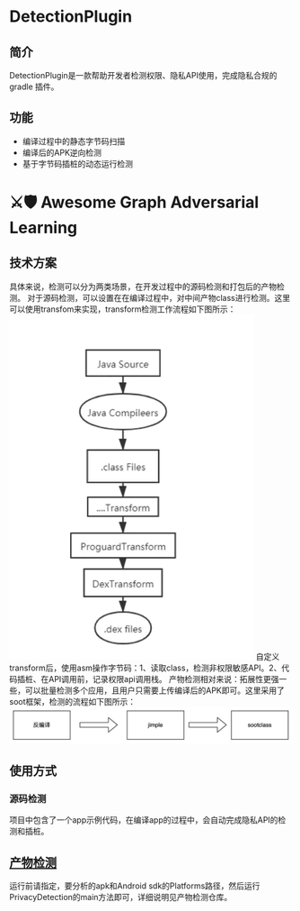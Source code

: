 # DetectionPlugin
## 简介
DetectionPlugin是一款帮助开发者检测权限、隐私API使用，完成隐私合规的gradle 插件。
## 功能
* 编译过程中的静态字节码扫描
* 编译后的APK逆向检测
* 基于字节码插桩的动态运行检测
# ⚔🛡 Awesome Graph Adversarial Learning
## 技术方案
具体来说，检测可以分为两类场景，在开发过程中的源码检测和打包后的产物检测。
对于源码检测，可以设置在在编译过程中，对中间产物class进行检测。这里可以使用transfom来实现，transform检测工作流程如下图所示：
![transform](./transform.png)
自定义transform后，使用asm操作字节码：1、读取class，检测非权限敏感API。2、代码插桩、在API调用前，记录权限api调用栈。
产物检测相对来说：拓展性更强一些，可以批量检测多个应用，且用户只需要上传编译后的APK即可。这里采用了soot框架，检测的流程如下图所示：
![transform](./soot.jpg)
## 使用方式
### 源码检测
项目中包含了一个app示例代码，在编译app的过程中，会自动完成隐私API的检测和插桩。
## [产物检测](https://github.com/mooncakedevop/staticAnalysis)
运行前请指定，要分析的apk和Android sdk的Platforms路径，然后运行PrivacyDetection的main方法即可，详细说明见产物检测仓库。